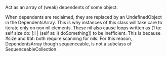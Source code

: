 Act as an array of (weak) dependents of some object.

When dependents are reclaimed, they are replaced by an UndefinedObject in the DependentsArray.
This is why instances of this class will take care to iterate only on non nil elements.
These nil also cause loops written as (1 to: self size do: [:i | (self at: i) doSomething]) to be inefficient.
This is because #size and #at: both require scanning for nils.
For this reason, DependentsArray though sequenceable, is not a subclass of SequenceableCollection.